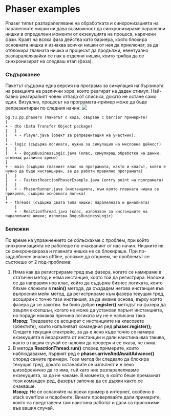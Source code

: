 # Phaser examples

Phaser типът разпаралеляване на обработката и синхронизацията на паралелните нишки ни дава възможност да синхронизираме
паралелни нишки в определени моменти от екзекуцията на процеса, наречени фази. Краят на всяка фаза действа като бариера,
която блокира основната нишка и изчаква всички нишки от нея да приключат, за да отблокира главната нишка и процесът да
продължи, евентуално разпаралелявайки се пак в отделни нишки, които трябва да се синхронизират на следваш етап (фаза).   

### Съдържание
Пакетът съдържа една версия на програма за симулация на бързината на реакцията на различни хора, които реагират на
даден стимул. Най-бавно реагиралият човек отпада от списъка, докато не остане само един.
Визуално, процесът на програмата-пример може да бъде репрезентиран по следния начин:
<img src="http://e-mo.org/university/phaser.png" />
```aidl
bg.tu.pp.phasers (пакетът с кода, свързан с barrier примерите)
|
+ - dto (Data Transfer Object package)
|   |
|   + - Player.java (обект за репрезентация на участник);
|
+ - logic (съдържа логиката, нужна за симулация на мисловна дейност)
|   |
|   + - BogusBusinessLogic.java (клас, симулиращ обработка на данни, отнемащ различно време)
|
+ - main (съдържа главният клас на програмата, както и класът, който е нужно да бъде инстанциран, за да работи правилно програмата)
|   |
|   + - FastestReactionPhaserExample.java (entry point на програмата)
|   |
|   + - PhaserRunner.java (инстанцията, към която главната нишка се прикрепя, съдържа основната логика)
|
+ - threads (съдържа двата типа нишки: паралелната и финалната)
    |
    + - ReactionThread.java (клас, използван за инстанциите на паралелните нишки; използва BogusBusinessLogic)
```

### Бележки
По време на упражнението се сблъскахме с проблем, при който синхронизацията не работеше по очакваният от нас начин.
Нишките не се синхронизираха и главната нишка не се блокираше. При по-задълбочен анализ offline, успяхме да открием, че
проблемът се състоеше от 2 под-проблема:
1. Няма как да регистрираме тред във фазера, когато се намираме в статичен метод и няма инстанция, която той да
регистрира. Наложи се да направим нов клас, който да съдържа бизнес логиката, която бяхме сложили в **main()** метода,
да създадем негова инстанция във въпросния мейн метод, да регистрираме към фазера текущия тред, асоциран с точно тази
инстанция, за да имаме основа, върху която фазера да се закотви. Би било добре **register()** методът на фазера да
хвърля ексепшън, когато не може да установи парънт инстанцията, но поради някаква причина логиката му не е написана така.
<br />**Извод:** Тредовете се асоцират с инстанциите на класовете (обектите), които изпълняват командния ред
**phaser.register();** Следете текущия стактрейс, за да е ясно къде точно се намира екзекуцията в йерархията от
инстанции и дали наистина има такива, както в нашия случай се наложи да проверя и се оказа, че няма.
2. В метода **ReactionThread.run()** според примерите, които наблюдавахме, първият ред е
**phaser.arriveAndAwaitAdvance()** според самите примери. Този метод би следвало да блокира текущия тред, докато
останалите се изпълнят и е леко шизофренично да го има, тъй като ние разпаралеляваме екзекуцията, за да не чакаме.
В момента, в който беше премахнат този команден ред, фазерът започна да се държи както се очакваше.
<br />**Извод:** Не се осланяйте на всеки пример в интернет, особено в stack overflow и подобните. Винаги проверявайте
дали примерите, които са представени там наистина работят и дали са приложими във вашия случай.
